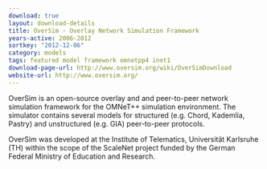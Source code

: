 ```yaml
---
download: true
layout: download-details
title: OverSim - Overlay Network Simulation Framework
years-active: 2006-2012
sortkey: "2012-12-06"
category: models
tags: featured model framework omnetpp4 inet1
download-page-url: http://www.oversim.org/wiki/OverSimDownload
website-url: http://www.oversim.org/
---
```


OverSim is an open-source overlay and and peer-to-peer network simulation
framework for the OMNeT++ simulation environment. The simulator contains
several models for structured (e.g. Chord, Kademlia, Pastry) and
unstructured (e.g. GIA) peer-to-peer protocols.

OverSim was developed at the Institute of Telematics, Universität Karlsruhe (TH)
within the scope of the ScaleNet project funded by the German Federal Ministry
of Education and Research.
